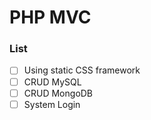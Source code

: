 # PHP MVC

### List

- [ ] Using static CSS framework
- [ ] CRUD MySQL
- [ ] CRUD MongoDB
- [ ] System Login
